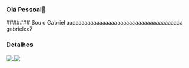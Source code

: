 ### Olá Pessoal👋

####### Sou o Gabriel
aaaaaaaaaaaaaaaaaaaaaaaaaaaaaaaaaaaaaaa gabrielxx7

### Detalhes

<a href="https://github.com/gabrielxx7/github-readme-stats">
  <img align="center" src="https://github-readme-stats.vercel.app/api/pin/?username=gabrielxx7&repo=github-readme-stats&theme=buefy" />
</a>
<a href="https://github.com/gabrielxx7/gabrielxx7.github.io">
  <img align="center" src="https://github-readme-stats.vercel.app/api/pin/?username=gabrielxx7&repo=anuraghazra.github.io&theme=buefy" />
</a>

<br />
<br />
